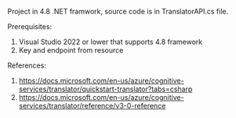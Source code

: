 Project in 4.8 .NET framwork, source code is in TranslatorAPI.cs file.

Prerequisites: 
1. Visual Studio 2022 or lower that supports 4.8 framework
2. Key and endpoint from resource 

References: 
1. https://docs.microsoft.com/en-us/azure/cognitive-services/translator/quickstart-translator?tabs=csharp
2. https://docs.microsoft.com/en-us/azure/cognitive-services/translator/reference/v3-0-reference
